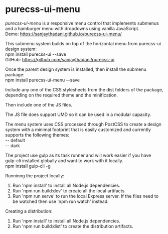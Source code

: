 # purecss-ui-menu

<i>purecss-ui-menu</i> is a responsive menu control that implements submenus and a hamburger menu with dropdowns using vanilla JavaScript.  
Demo: https://sanjaythadani.github.io/purecss-ui-menu/

This submenu system builds on top of the horizontal menu from purecss-ui design system:  
npm install purecss-ui --save  
GitHub: https://github.com/sanjaythadani/purecss-ui

Once the parent design system is installed, then install the submenu package:  
npm install purecss-ui-menu --save  

Include any one of the CSS stylesheets from the dist folders of the package, depending on the required theme and the minification.  
<link href="purecss-ui-default.css" rel="stylesheet">
<link href="purecss-ui-menu-default.css" rel="stylesheet">

<link href="purecss-ui-default.min.css" rel="stylesheet">
<link href="purecss-ui-menu-default.min.css" rel="stylesheet">

<link href="purecss-ui-dark.css" rel="stylesheet">
<link href="purecss-ui-menu-dark.css" rel="stylesheet">

<link href="purecss-ui-dark.min.css" rel="stylesheet">
<link href="purecss-ui-menu-dark.min.css" rel="stylesheet">

Then include one of the JS files.  
<script src="purecss-ui-menu.js"></script>
<script src="purecss-ui-menu.min.js"></script>
The JS file does support UMD so it can be used in a modular capacity.  


The menu system uses CSS processed through PostCSS to create a design system with a minimal footprint that is easily customized and currently supports the following themes:  
-- default  
-- dark  

The project use gulp as its task runner and will work easier if you have gulp-cli installed globally and want to work with it locally.  
npm install gulp-cli -g  

Runninng the project locally:  
1. Run 'npm install' to install all Node.js dependencies.  
2. Run 'npm run build:dev' to create all the local artifacts.  
3. Run 'npm run serve' to run the local Express server. If the files need to be watched then use 'npm run watch' instead.  

Creating a distribution:  
1. Run 'npm install' to install all Node.js dependencies.  
2. Run 'npm run build:dist' to create the distribution artifacts.  
